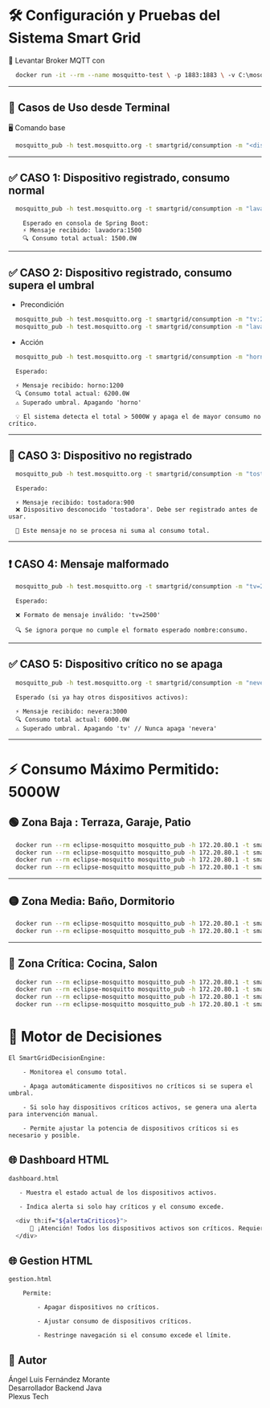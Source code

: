 # 🛠️ Configuración y Pruebas del Sistema Smart Grid
🐳 Levantar Broker MQTT con 

```bash
  docker run -it --rm --name mosquitto-test \ -p 1883:1883 \ -v C:\mosquitto\mosquitto.conf:/mosquitto/config/mosquitto.conf \eclipse-mosquitto
```
---
## 🧪 Casos de Uso desde Terminal
🖥️ Comando base
```bash
  mosquitto_pub -h test.mosquitto.org -t smartgrid/consumption -m "<dispositivo>:<consumo>"
```
---
## ✅ CASO 1: Dispositivo registrado, consumo normal

```bash
  mosquitto_pub -h test.mosquitto.org -t smartgrid/consumption -m "lavadora:1500"
```
```text
    Esperado en consola de Spring Boot:
    ⚡ Mensaje recibido: lavadora:1500
    🔍 Consumo total actual: 1500.0W
```
---

## ✅ CASO 2: Dispositivo registrado, consumo supera el umbral
 - Precondición
```bash
  mosquitto_pub -h test.mosquitto.org -t smartgrid/consumption -m "tv:2500"
  mosquitto_pub -h test.mosquitto.org -t smartgrid/consumption -m "lavadora:2500"
```

 - Acción
```bash
  mosquitto_pub -h test.mosquitto.org -t smartgrid/consumption -m "horno:1200"
```
```text
  Esperado:
  
  ⚡ Mensaje recibido: horno:1200
  🔍 Consumo total actual: 6200.0W
  ⚠️ Superado umbral. Apagando 'horno'
  
  💡 El sistema detecta el total > 5000W y apaga el de mayor consumo no crítico.
```
---

## 🚫 CASO 3: Dispositivo no registrado

```bash
  mosquitto_pub -h test.mosquitto.org -t smartgrid/consumption -m "tostadora:900"
```
```text
  Esperado:
  
  ⚡ Mensaje recibido: tostadora:900
  ❌ Dispositivo desconocido 'tostadora'. Debe ser registrado antes de usar.
  
  📌 Este mensaje no se procesa ni suma al consumo total.
```
---
## ❗ CASO 4: Mensaje malformado
```bash
  mosquitto_pub -h test.mosquitto.org -t smartgrid/consumption -m "tv=2500"
```
```text
  Esperado:
  
  ❌ Formato de mensaje inválido: 'tv=2500'
  
  🔍 Se ignora porque no cumple el formato esperado nombre:consumo.
```
---

## ✅ CASO 5: Dispositivo crítico no se apaga
```bash
  mosquitto_pub -h test.mosquitto.org -t smartgrid/consumption -m "nevera:3000"
```
```text
  Esperado (si ya hay otros dispositivos activos):
  
  ⚡ Mensaje recibido: nevera:3000
  🔍 Consumo total actual: 6000.0W
  ⚠️ Superado umbral. Apagando 'tv' // Nunca apaga 'nevera'
```
---
# ⚡ Consumo Máximo Permitido: 5000W

## 🟢 Zona Baja : Terraza, Garaje, Patio

```bash
  docker run --rm eclipse-mosquitto mosquitto_pub -h 172.20.80.1 -t smartgrid/consumption -m "luz_terraza:750"
  docker run --rm eclipse-mosquitto mosquitto_pub -h 172.20.80.1 -t smartgrid/consumption -m "luz_garaje:450"
  docker run --rm eclipse-mosquitto mosquitto_pub -h 172.20.80.1 -t smartgrid/consumption -m "congelador:4100"
  docker run --rm eclipse-mosquitto mosquitto_pub -h 172.20.80.1 -t smartgrid/consumption -m "estufa:1200"
```
---
## 🟡 Zona Media: Baño, Dormitorio
```bash
  docker run --rm eclipse-mosquitto mosquitto_pub -h 172.20.80.1 -t smartgrid/consumption -m "climatizador:2200"
  docker run --rm eclipse-mosquitto mosquitto_pub -h 172.20.80.1 -t smartgrid/consumption -m "lavadora:800"
```
---
## 🔴 Zona Crítica: Cocina, Salon
```bash
  docker run --rm eclipse-mosquitto mosquitto_pub -h 172.20.80.1 -t smartgrid/consumption -m "nevera:3000"
  docker run --rm eclipse-mosquitto mosquitto_pub -h 172.20.80.1 -t smartgrid/consumption -m "router:3500"
  docker run --rm eclipse-mosquitto mosquitto_pub -h 172.20.80.1 -t smartgrid/consumption -m "horno:5200"
  docker run --rm eclipse-mosquitto mosquitto_pub -h 172.20.80.1 -t smartgrid/consumption -m "tv:980"
```

# 🧠 Motor de Decisiones

```text
El SmartGridDecisionEngine:

    - Monitorea el consumo total.

    - Apaga automáticamente dispositivos no críticos si se supera el umbral.

    - Si solo hay dispositivos críticos activos, se genera una alerta para intervención manual.

    - Permite ajustar la potencia de dispositivos críticos si es necesario y posible.
```
## 🌐 Dashboard HTML
```text
dashboard.html

   - Muestra el estado actual de los dispositivos activos.

   - Indica alerta si solo hay críticos y el consumo excede.
```
```bash
  <div th:if="${alertaCriticos}">
      🚨 ¡Atención! Todos los dispositivos activos son críticos. Requiere intervención manual.
  </div>
```
## 🌐 Gestion HTML
```text
gestion.html

    Permite:

        - Apagar dispositivos no críticos.

        - Ajustar consumo de dispositivos críticos.

        - Restringe navegación si el consumo excede el límite.
```
## 🤝 Autor

Ángel Luis Fernández Morante  
Desarrollador Backend Java  
Plexus Tech
